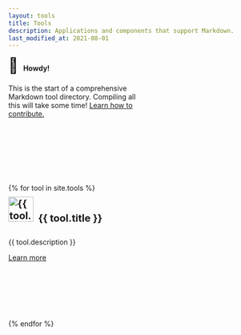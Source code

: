 ```yaml
---
layout: tools
title: Tools
description: Applications and components that support Markdown.
last_modified_at: 2021-08-01
---
```


<div class="row">
  <div class="col-sm-3" style="padding-top:20px">
    <div class="card" style="width: 16rem; height: 15rem;">
      <div class="card-body">
        <h4 class="card-title no-anchor" style="margin-top: -20px;"><span class="emoji" style="font-size:30px">👋</span>&nbsp;&nbsp;&nbsp;Howdy!</h4>
        <p class="card-text">This is the start of a comprehensive Markdown tool directory. Compiling all this will take some time! <a href="https://github.com/mattcone/markdown-guide/wiki/Markdown-tool-directory">Learn how to contribute.</a></p>
      </div>
    </div>
  </div>

  {% for tool in site.tools %}
  <div class="col-sm-3" style="padding-top:20px">
    <div class="card" style="width: 16rem; height: 15rem;">
      <div class="card-body">
        <h4 class="card-title no-anchor" style="margin-top: -20px; font-size: 20px;"><a href="{{ tool.url }}"><img src="/assets/images/tool-icons/{{ tool.icon }}" alt="{{ tool.title }} logo" style="width:50px; margin-top:-5px"></a>&nbsp;&nbsp;{{ tool.title }}</h4>
        <p class="card-text">{{ tool.description }}</p>
        <a href="{{ tool.url }}" class="btn btn-outline-secondary btn-sm">Learn more</a>
      </div>
    </div>
  </div>
  {% endfor %}
</div>
